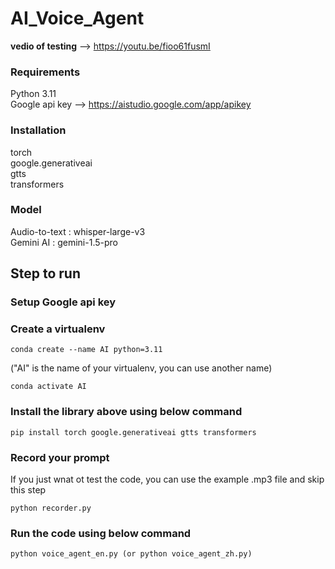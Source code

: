 # AI_Voice_Agent
**vedio of testing** --> https://youtu.be/fioo61fusmI   
### Requirements  
Python 3.11  
Google api key  -->  https://aistudio.google.com/app/apikey  
### Installation  
torch  
google.generativeai  
gtts  
transformers    
### Model  
Audio-to-text : whisper-large-v3  
Gemini AI : gemini-1.5-pro

## Step to run  
### Setup Google api key  
### Create a virtualenv  
    conda create --name AI python=3.11  
("AI" is the name of your virtualenv, you can use another name)  

    conda activate AI  
### Install the library above using below command      
    pip install torch google.generativeai gtts transformers  
### Record your prompt  
If you just wnat ot test the code, you can use the example .mp3 file and skip this step  

    python recorder.py  
### Run the code using below command    
    python voice_agent_en.py (or python voice_agent_zh.py)
